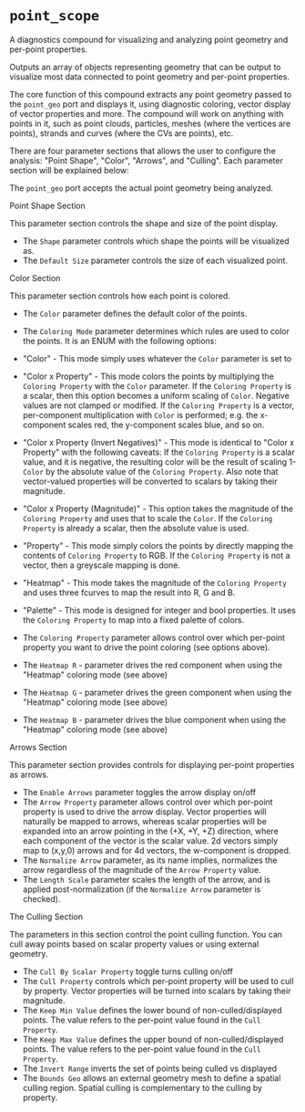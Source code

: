 # `point_scope`

A diagnostics compound for visualizing and analyzing point geometry and per-point properties.

Outputs an array of objects representing geometry that can be output to visualize most data connected to point geometry and per-point properties.

The core function of this compound extracts any point geometry passed to the `point_geo` port and displays it, using diagnostic coloring, vector display of vector properties and more.  The compound will work on anything with points in it, such as point clouds, particles, meshes (where the vertices are points), strands and curves (where the CVs are points), etc.

There are four parameter sections that allows the user to configure the analysis: "Point Shape", "Color", "Arrows", and "Culling".  Each parameter section will be explained below:

The `point_geo` port accepts the actual point geometry being analyzed.

Point Shape Section

This parameter section controls the shape and size of the point display. 

  * The `Shape` parameter controls which shape the points will be visualized as.
  * The `Default Size` parameter controls the size of each visualized point.

Color Section

This parameter section controls how each point is colored.

  * The `Color` parameter defines the default color of the points.
  * The `Coloring Mode` parameter determines which rules are used to color the points.  It is an ENUM with the following options:

   * "Color" - This mode simply uses whatever the `Color` parameter is set to
   * "Color x Property" - This mode colors the points by multiplying the `Coloring Property` with the `Color` parameter.  If the `Coloring Property` is a scalar, then this option becomes a uniform scaling of `Color`.  Negative values are not clamped or modified.  If the `Coloring Property` is a vector, per-component multiplication with `Color` is performed; e.g. the x-component scales red, the y-component scales blue, and so on.
   * "Color x Property (Invert Negatives)" - This mode is identical to "Color x Property" with the following caveats: If the `Coloring Property` is a scalar value, and it is negative, the resulting color will be the result of scaling 1-`Color` by the absolute value of the `Coloring Property`.    Also note that vector-valued properties will be converted to scalars by taking their magnitude.
   * "Color x Property (Magnitude)" - This option takes the magnitude of the `Coloring Property` and uses that to scale the `Color`.  If the `Coloring Property` is already a scalar, then the absolute value is used.
   * "Property" - This mode simply colors the points by directly mapping the contents of `Coloring Property` to RGB.  If the `Coloring Property` is not a vector, then a greyscale mapping is done.
   * "Heatmap" - This mode takes the magnitude of the `Coloring Property` and uses three fcurves to map the result into R, G and B.
   * "Palette" - This mode is designed for integer and bool properties.  It uses the `Coloring Property` to map into a fixed palette of colors.

  * The `Coloring Property` parameter allows control over which per-point property you want to drive the point coloring (see options above).
  * The `Heatmap R` - parameter drives the red component when using the "Heatmap" coloring mode (see above)
  * The `Heatmap G` - parameter drives the green component when using the "Heatmap" coloring mode (see above)
  * The `Heatmap B` - parameter drives the blue component when using the "Heatmap" coloring mode (see above)

Arrows Section

This parameter section provides controls for displaying per-point properties as arrows.

  * The `Enable Arrows` parameter toggles the arrow display on/off
  * The `Arrow Property` parameter allows control over which per-point property is used to drive the arrow display.  Vector properties will naturally be mapped to arrows, whereas scalar properties will be expanded into an arrow pointing in the (+X, +Y, +Z) direction, where each component of the vector is the scalar value.  2d vectors simply map to (x,y,0) arrows and for 4d vectors, the w-component is dropped.
  * The `Normalize Arrow` parameter, as its name implies, normalizes the arrow regardless of the magnitude of the `Arrow Property` value.
  * The `Length Scale` parameter scales the length of the arrow, and is applied post-normalization (if the `Normalize Arrow` parameter is checked).

The Culling Section

The parameters in this section control the point culling function.  You can cull away points based on scalar property values or using external geometry.

  * The `Cull By Scalar Property` toggle turns culling on/off
  * The `Cull Property` controls which per-point property will be used to cull by property.  Vector properties will be turned into scalars by taking their magnitude.
  * The `Keep Min Value` defines the lower bound of non-culled/displayed points.  The value refers to the per-point value found in the `Cull Property`.
  * The `Keep Max Value` defines the upper bound of non-culled/displayed points.  The value refers to the per-point value found in the `Cull Property`.
  * The `Invert Range` inverts the set of points being culled vs displayed
  * The `Bounds Geo` allows an external geometry mesh to define a spatial culling region.  Spatial culling is complementary to the culling by property.